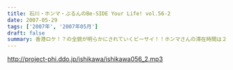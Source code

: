 ```yaml
---
title: 石川・ホンマ・ぶるんのBe-SIDE Your Life! vol.56-2
date: 2007-05-29
tags: ['2007年', '2007年05月']
draft: false
summary: 香港ロケ！？の全貌が明らかにされていくビーサイ！！ホンマさんの滞在時間は２４時間に満たない・・・そんなスーパービジネスマン並みのスケジュールの中で行われた企画は成功したのでしょうか？わたくしナマエも、今回の報告は楽しみにしていた！そんなビーサイIN香港でございます！NAMAE
---
```


http://project-phi.ddo.jp/ishikawa/ishikawa056_2.mp3
